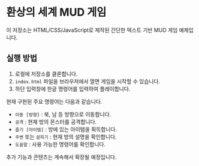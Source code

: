 # 환상의 세계 MUD 게임

이 저장소는 HTML/CSS/JavaScript로 제작된 간단한 텍스트 기반 MUD 게임 예제입니다.

## 실행 방법

1. 로컬에 저장소를 클론합니다.
2. `index.html` 파일을 브라우저에서 열면 게임을 시작할 수 있습니다.
3. 하단 입력창에 한글 명령어를 입력하여 플레이합니다.

현재 구현된 주요 명령어는 다음과 같습니다.

- `이동 [방향]` : 북, 남 등 방향으로 이동합니다.
- `공격` : 현재 방의 몬스터를 공격합니다.
- `줍기 [아이템]` : 방에 있는 아이템을 획득합니다.
- `주변` 또는 `살피기` : 현재 방의 설명을 확인합니다.
- `도움말` : 사용 가능한 명령어를 확인합니다.

추가 기능과 콘텐츠는 계속해서 확장될 예정입니다.
